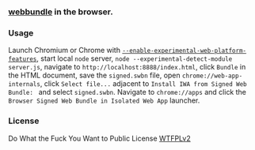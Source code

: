 ### [webbundle](https://github.com/guest271314/webbundle/main/browser) in the browser.

### Usage

Launch Chromium or Chrome with [`--enable-experimental-web-platform-features`](https://peter.sh/experiments/chromium-command-line-switches/#enable-experimental-web-platform-features),
start local `node` server, `node --experimental-detect-module server.js`, navigate to `http://localhost:8888/index.html`, click `Bundle` in the HTML document, save the `signed.swbn` file, open `chrome://web-app-internals`, click `Select file...` adjacent to `Install IWA from Signed Web Bundle: ` and select `signed.swbn`.
Navigate to `chrome://apps` and click the `Browser Signed Web Bundle in Isolated Web App` launcher.

### License
Do What the Fuck You Want to Public License [WTFPLv2](http://www.wtfpl.net/about/)

